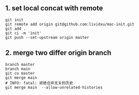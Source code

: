 ## 1. set local concat with remote 
```
git init 
git remote add origin git@github.com:lividxu/mac-init.git  
git add . 
git ci -m 'init'
git push --set-upstream origin master

```

## 2. merge two differ origin branch 
```
branch master
branch main
git co master 
git merge main 
# INFO: fatal: 拒绝合并无关的历史 
git merge main  --allow-unrelated-histories


```